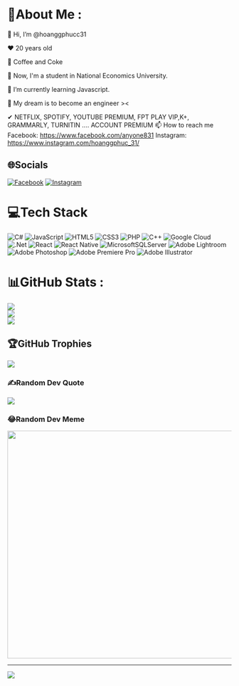 # 💫About Me :
👋 Hi, I’m @hoanggphucc31

❤ 20 years old

🥤 Coffee and Coke

👀 Now, I'm a student in National Economics University.

🌱 I’m currently learning Javascript.

💞️ My dream is to become an engineer ><

✔ NETFLIX, SPOTIFY, YOUTUBE PREMIUM, FPT PLAY VIP,K+, GRAMMARLY, TURNITIN .... ACCOUNT PREMIUM
📫 How to reach me Facebook: https://www.facebook.com/anyone831 Instagram: https://www.instagram.com/hoanggphuc_31/

## 🌐Socials
[![Facebook](https://img.shields.io/badge/Facebook-%231877F2.svg?logo=Facebook&logoColor=white)](https://facebook.com/anyone831) [![Instagram](https://img.shields.io/badge/Instagram-%23E4405F.svg?logo=Instagram&logoColor=white)](https://instagram.com/hoanggphuc_31) 

# 💻Tech Stack
![C#](https://img.shields.io/badge/c%23-%23239120.svg?style=for-the-badge&logo=c-sharp&logoColor=white) ![JavaScript](https://img.shields.io/badge/javascript-%23323330.svg?style=for-the-badge&logo=javascript&logoColor=%23F7DF1E) ![HTML5](https://img.shields.io/badge/html5-%23E34F26.svg?style=for-the-badge&logo=html5&logoColor=white) ![CSS3](https://img.shields.io/badge/css3-%231572B6.svg?style=for-the-badge&logo=css3&logoColor=white) ![PHP](https://img.shields.io/badge/php-%23777BB4.svg?style=for-the-badge&logo=php&logoColor=white) ![C++](https://img.shields.io/badge/c++-%2300599C.svg?style=for-the-badge&logo=c%2B%2B&logoColor=white) ![Google Cloud](https://img.shields.io/badge/Google%20Cloud-%234285F4.svg?style=for-the-badge&logo=google-cloud&logoColor=white) ![.Net](https://img.shields.io/badge/.NET-5C2D91?style=for-the-badge&logo=.net&logoColor=white) ![React](https://img.shields.io/badge/react-%2320232a.svg?style=for-the-badge&logo=react&logoColor=%2361DAFB) ![React Native](https://img.shields.io/badge/react_native-%2320232a.svg?style=for-the-badge&logo=react&logoColor=%2361DAFB) ![MicrosoftSQLServer](https://img.shields.io/badge/Microsoft%20SQL%20Sever-CC2927?style=for-the-badge&logo=microsoft%20sql%20server&logoColor=white) ![Adobe Lightroom](https://img.shields.io/badge/Adobe%20Lightroom-31A8FF.svg?style=for-the-badge&logo=Adobe%20Lightroom&logoColor=white) ![Adobe Photoshop](https://img.shields.io/badge/adobephotoshop-%2331A8FF.svg?style=for-the-badge&logo=adobephotoshop&logoColor=white) ![Adobe Premiere Pro](https://img.shields.io/badge/Adobe%20Premiere%20Pro-9999FF.svg?style=for-the-badge&logo=Adobe%20Premiere%20Pro&logoColor=white) ![Adobe Illustrator](https://img.shields.io/badge/adobeillustrator-%23FF9A00.svg?style=for-the-badge&logo=adobeillustrator&logoColor=white)
# 📊GitHub Stats :
![](https://github-readme-stats.vercel.app/api?username=hoanggphucc31&theme=default&hide_border=true&include_all_commits=true&count_private=false)<br/>
![](https://github-readme-streak-stats.herokuapp.com/?user=hoanggphucc31&theme=default&hide_border=true)<br/>
![](https://github-readme-stats.vercel.app/api/top-langs/?username=hoanggphucc31&theme=default&hide_border=true&include_all_commits=true&count_private=false&layout=compact)

## 🏆GitHub Trophies
![](https://github-profile-trophy.vercel.app/?username=hoanggphucc31&theme=onedark&no-frame=false&no-bg=true&margin-w=4)

### ✍️Random Dev Quote
![](https://quotes-github-readme.vercel.app/api?type=horizontal&theme=radical)

### 😂Random Dev Meme
<img src="https://random-memer.herokuapp.com/" width="512px"/>

---
![](https://komarev.com/ghpvc/?username=hoanggphucc31&label=Visitors+Count&color=brightgreen)
